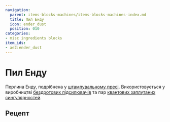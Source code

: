 ```yaml
---
navigation:
  parent: items-blocks-machines/items-blocks-machines-index.md
  title: Пил Енду
  icon: ender_dust
  position: 010
categories:
- misc ingredients blocks
item_ids:
- ae2:ender_dust
---
```


# Пил Енду

<ItemImage id="ender_dust" scale="4" />

Перлина Енду, подрібнена у [штампувальному пресі](inscriber.md). Використовується у виробництві [бездротових підсилювачів](wireless_access_point.md) та пар [квантових заплутаних сингулярностей](singularities.md).

## Рецепт

<RecipeFor id="ender_dust" />
